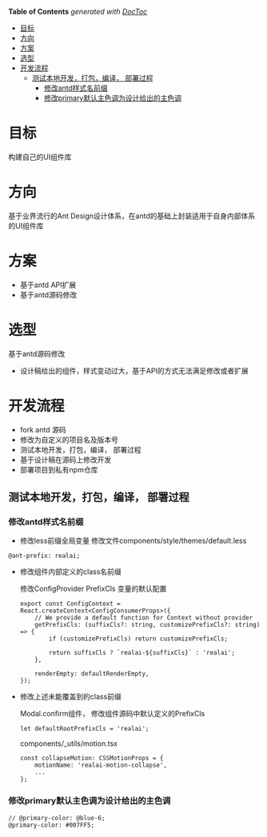 <!-- START doctoc generated TOC please keep comment here to allow auto update -->
<!-- DON'T EDIT THIS SECTION, INSTEAD RE-RUN doctoc TO UPDATE -->
**Table of Contents**  *generated with [DocToc](https://github.com/thlorenz/doctoc)*

- [目标](#%E7%9B%AE%E6%A0%87)
- [方向](#%E6%96%B9%E5%90%91)
- [方案](#%E6%96%B9%E6%A1%88)
- [选型](#%E9%80%89%E5%9E%8B)
- [开发流程](#%E5%BC%80%E5%8F%91%E6%B5%81%E7%A8%8B)
  - [测试本地开发，打包，编译， 部署过程](#%E6%B5%8B%E8%AF%95%E6%9C%AC%E5%9C%B0%E5%BC%80%E5%8F%91%E6%89%93%E5%8C%85%E7%BC%96%E8%AF%91-%E9%83%A8%E7%BD%B2%E8%BF%87%E7%A8%8B)
    - [修改antd样式名前缀](#%E4%BF%AE%E6%94%B9antd%E6%A0%B7%E5%BC%8F%E5%90%8D%E5%89%8D%E7%BC%80)
    - [修改primary默认主色调为设计给出的主色调](#%E4%BF%AE%E6%94%B9primary%E9%BB%98%E8%AE%A4%E4%B8%BB%E8%89%B2%E8%B0%83%E4%B8%BA%E8%AE%BE%E8%AE%A1%E7%BB%99%E5%87%BA%E7%9A%84%E4%B8%BB%E8%89%B2%E8%B0%83)

<!-- END doctoc generated TOC please keep comment here to allow auto update -->

# 目标
构建自己的UI组件库

# 方向
基于业界流行的Ant Design设计体系，在antd的基础上封装适用于自身内部体系的UI组件库

# 方案
- 基于antd API扩展
- 基于antd源码修改

# 选型
基于antd源码修改

- 设计稿给出的组件，样式变动过大，基于API的方式无法满足修改或者扩展
  
# 开发流程
- fork antd 源码
- 修改为自定义的项目名及版本号
- 测试本地开发，打包，编译， 部署过程
- 基于设计稿在源码上修改开发
- 部署项目到私有npm仓库

## 测试本地开发，打包，编译， 部署过程

### 修改antd样式名前缀

- 修改less前缀全局变量
修改文件components/style/themes/default.less
```
@ant-prefix: realai;
```

- 修改组件内部定义的class名前缀
  
    修改ConfigProvider PrefixCls 变量的默认配置
    ```
    export const ConfigContext = React.createContext<ConfigConsumerProps>({
        // We provide a default function for Context without provider
        getPrefixCls: (suffixCls?: string, customizePrefixCls?: string) => {
            if (customizePrefixCls) return customizePrefixCls;

            return suffixCls ? `realai-${suffixCls}` : 'realai';
        },

        renderEmpty: defaultRenderEmpty,
    });
    ```

- 修改上述未能覆盖到的class前缀

    Modal.confirm组件， 修改组件源码中默认定义的PrefixCls
    ```
    let defaultRootPrefixCls = 'realai';

    ```
    components/_utils/motion.tsx
    ```
    const collapseMotion: CSSMotionProps = {
        motionName: 'realai-motion-collapse',
        ...
    };
    ```

### 修改primary默认主色调为设计给出的主色调
```
// @primary-color: @blue-6;
@primary-color: #007FF5;
```